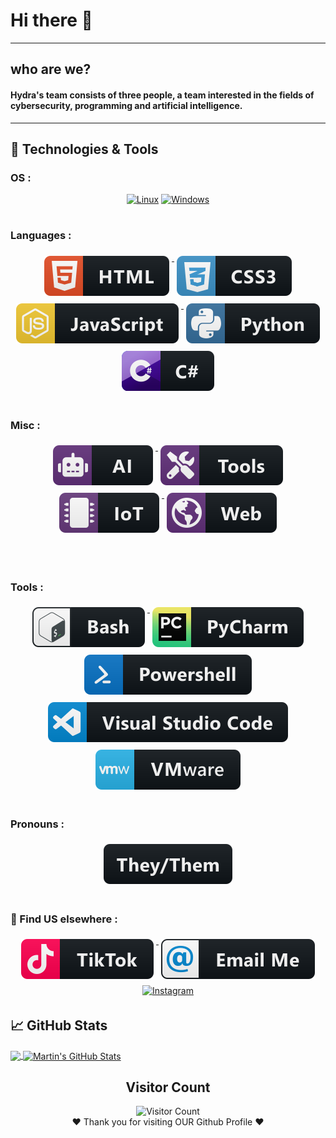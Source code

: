 # Hi there 👋

---

## who are we?

#### Hydra's team consists of three people, a team interested in the fields of cybersecurity, programming and artificial intelligence.

---

## 🔧 Technologies & Tools

### OS :
<div align="center">

  <a href="">![Linux](https://img.shields.io/badge/OS-%20Linux-yellow?style=for-the-badge&logo=Linux)</a>
  <a href="">![Windows](https://img.shields.io/badge/OS-%20Windows-red?style=for-the-badge&logo=windows)</a>
</div>

<!--<img src="https://raw.githubusercontent.com/MikeCodesDotNET/MikeCodesDotNET/a8abbf37441f3253f74ea255a47f289208d7568c/Resources/wpf.svg" alt="Windows" style="vertical-align:top; margin:4px">-->

#

### Languages :
<p align="center">
<a href="#">
<img src="https://raw.githubusercontent.com/MikeCodesDotNET/ColoredBadges/master/svg/dev/languages/html.svg" alt="html" style="vertical-align:top; margin:6px 4px">
</a>
<a href="#">
<img src="https://raw.githubusercontent.com/MikeCodesDotNET/ColoredBadges/master/svg/dev/languages/css3.svg" alt="css3" style="vertical-align:top; margin:6px 4px">
</a>
<a href="#">
<img src="https://raw.githubusercontent.com/MikeCodesDotNET/ColoredBadges/master/svg/dev/languages/js.svg" alt="js" style="vertical-align:top; margin:6px 4px">
</a>
<a href="#">
<img src="https://raw.githubusercontent.com/MikeCodesDotNET/ColoredBadges/master/svg/dev/languages/python.svg" alt="python" style="vertical-align:top; margin:6px 4px">
</a>  
<a href="#">
<img src="https://raw.githubusercontent.com/MikeCodesDotNET/ColoredBadges/master/svg/dev/languages/csharp.svg" alt="csharp" style="vertical-align:top; margin:6px 4px">
</a>  
</p>

#

### Misc :
<p align="center">
<a href="#">
<img src="https://raw.githubusercontent.com/MikeCodesDotNET/ColoredBadges/master/svg/dev/misc/ai.svg" alt="ai" style="vertical-align:top; margin:6px 4px">     </a>  
<a href="#">
<img src="https://raw.githubusercontent.com/MikeCodesDotNET/ColoredBadges/master/svg/dev/misc/tools.svg" alt="tools" style="vertical-align:top; margin:6px 4px">
</a>  
<a href="#">   
<img src="https://raw.githubusercontent.com/MikeCodesDotNET/ColoredBadges/master/svg/dev/misc/iot.svg" alt="iot" style="vertical-align:top; margin:6px 4px">
</a>  

<a href="#">
<img src="https://raw.githubusercontent.com/MikeCodesDotNET/ColoredBadges/master/svg/dev/misc/web.svg" alt="web" style="vertical-align:top; margin:6px 4px">
</a>  
</p>
<br>

#

### Tools :
<p align="center">
<a href="#">
    <img src="https://raw.githubusercontent.com/MikeCodesDotNET/ColoredBadges/master/svg/dev/tools/bash.svg" alt="bash" style="vertical-align:top; margin:6px 4px">
</a> 
<a href="#">
    <img src="https://raw.githubusercontent.com/MikeCodesDotNET/ColoredBadges/master/svg/dev/tools/jetbrains_pycharm.svg" alt="jetbrains_pycharm" style="vertical-align:top; margin:6px 4px">
</a> 
<a href="#">
    <img src="https://raw.githubusercontent.com/MikeCodesDotNET/ColoredBadges/master/svg/dev/tools/powershell.svg" alt="powershell" style="vertical-align:top; margin:6px 4px">
</a> 
<a href="#">
    <img src="https://raw.githubusercontent.com/MikeCodesDotNET/ColoredBadges/master/svg/dev/tools/visualstudio_code.svg" alt="visualstudio_code" style="vertical-align:top; margin:6px 4px">
</a> 


<a href="#">
    <img src="https://raw.githubusercontent.com/MikeCodesDotNET/ColoredBadges/master/svg/dev/tools/vmware.svg" alt="vmware" style="vertical-align:top; margin:6px 4px">
</a> 
</p>

#

### Pronouns :
<p align="center">
   <a href="#">
    <img src="https://raw.githubusercontent.com/MikeCodesDotNET/ColoredBadges/master/svg/pronouns/theythem.svg" alt="they / them" style="vertical-align:top; margin:6px 4px">
  </a>  
</p> 

#

### 📢 Find US elsewhere :
<p align="center">
    </a>    <a href="https://www.tiktok.com/@.hydrateam">
    <img src="https://raw.githubusercontent.com/MikeCodesDotNET/ColoredBadges/master/svg/social/tiktok.svg" alt="tiktok" style="vertical-align:top; margin:6px 4px">
  </a> 
  <a href="secret">
    <img src="https://raw.githubusercontent.com/MikeCodesDotNET/ColoredBadges/master/svg/social/email_me.svg" alt="email_me" style="vertical-align:top; margin:6px 4px">
  </a>  
  <a href="https://www.instagram.com/hydra3team/">
    <img src="https://raw.githubusercontent.com/MikeCodesDotNET/MikeCodesDotNET/a8abbf37441f3253f74ea255a47f289208d7568c/Resources/instagram.svg" alt="Instagram" style="vertical-align:top; margin:4px">
  </a>
</p>



## &#x1f4c8; GitHub Stats

<a href="https://github.com/Hydra3Team/Hydra3Team">
    <img align="center" src="https://github-readme-stats.vercel.app/api/top-langs/?username=Hydra3Team&langs_count=8&theme=dark">
</a>
<a href="https://github.com/Hydra3Team/Hydra3Team">
    <img align="center" src="https://github-readme-stats.vercel.app/api?username=Hydra3Team&show_icons=true&theme=radical" alt="Martin's GitHub Stats" />
</a>



<div align="center">

## Visitor Count
![Visitor Count](https://profile-counter.glitch.me/{Hydra3Team}/count.svg)
<br>
❤️ Thank you for visiting OUR Github Profile ❤️
</div>

